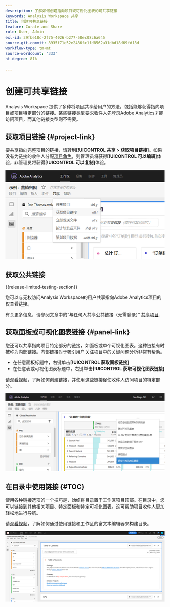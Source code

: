 ```yaml
---
description: 了解如何创建指向项目或可视化图表的可共享链接
keywords: Analysis Workspace 共享
title: 创建可共享链接
feature: Curate and Share
role: User, Admin
exl-id: 39fbe18c-2f75-4026-b277-58ec08c6a645
source-git-commit: 8935f71e52e2486fc1fd8562a31dbd18d69fd18d
workflow-type: tm+mt
source-wordcount: '333'
ht-degree: 81%

---
```


# 创建可共享链接

Analysis Workspace 提供了多种将项目共享给用户的方法，包括能够获得指向项目或项目特定部分的链接。某些链接类型要求收件人先登录Adobe Analytics才能访问项目，而其他链接类型则不需要。

## 获取项目链接 {#project-link}

要共享指向完整项目的链接，请转到&#x200B;**[!UICONTROL 共享 > 获取项目链接]**。如果没有为链接的收件人分配[项目角色](https://experienceleague.adobe.com/docs/analytics/analyze/analysis-workspace/curate-share/share-projects.html?lang=zh-Hans)，则管理员将获得&#x200B;**[!UICONTROL 可以编辑]**&#x200B;体验，非管理员将获得&#x200B;**[!UICONTROL 可以复制]**&#x200B;体验。

![](assets/get-project-link.png)

## 获取公共链接

{{release-limited-testing-section}}

您可以与无权访问Analysis Workspace的用户共享指向Adobe Analytics项目的仅查看链接。

有关更多信息，请参阅文章中的“与任何人共享公共链接（无需登录）” [共享项目](/help/analyze/analysis-workspace/curate-share/share-projects.md).

## 获取面板或可视化图表链接 {#panel-link}

您还可以共享指向项目特定部分的链接，如面板或单个可视化图表。这种链接有时被称为内部链接。内部链接对于吸引用户关注项目中的关键问题分析非常有帮助。

* 在任意面板标题中，右键单击&#x200B;**[!UICONTROL 获取面板链接]**
* 在任意表或可视化图表标题中，右键单击&#x200B;**[!UICONTROL 获取可视化图表链接]**

请[观看视频](https://experienceleague.adobe.com/docs/analytics-learn/tutorials/analysis-workspace/visualizations/intra-linking-in-analysis-workspace.html?lang=zh-Hans)，了解如何创建链接，并使用这些链接促使收件人访问项目的特定部分。

![](assets/get-viz-link.png)

## 在目录中使用链接 {#TOC}

使用各种链接选项的一个技巧是，始终将目录置于工作区项目顶部。在目录中，您可以链接到其他相关项目、特定面板和特定可视化图表。这可帮助项目收件人更加轻松地进行导航。

请[观看视频](https://experienceleague.adobe.com/docs/analytics-learn/tutorials/analysis-workspace/navigating-workspace-projects/create-a-toc-in-analysis-workspace.html?lang=zh-Hans)，了解如何通过使用链接和工作区的富文本编辑器来构建目录。

![](assets/toc.png)
